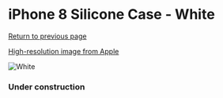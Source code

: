 # iPhone 8 Silicone Case - White

[Return to previous page](/iphone_7)

[High-resolution image from Apple](https://store.storeimages.cdn-apple.com/8756/as-images.apple.com/is/MQGL2?wid=4500&hei=4500&fmt=png)

<div style="width: 384px"><img src="/everypreview/MQGL2.png" alt="White"></div>

### Under construction
